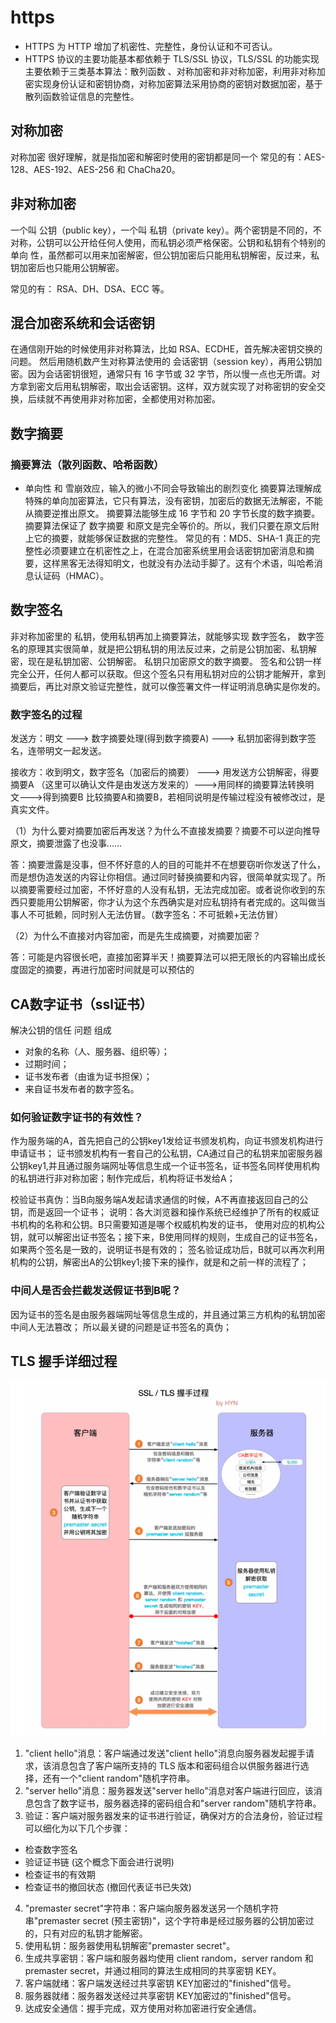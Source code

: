 # https
- HTTPS 为 HTTP 增加了机密性、完整性，身份认证和不可否认。
- HTTPS 协议的主要功能基本都依赖于 TLS/SSL 协议，TLS/SSL 的功能实现主要依赖于三类基本算法：散列函数 、对称加密和非对称加密，利用非对称加密实现身份认证和密钥协商，对称加密算法采用协商的密钥对数据加密，基于散列函数验证信息的完整性。


## 对称加密
对称加密 很好理解，就是指加密和解密时使用的密钥都是同一个
常见的有：AES-128、AES-192、AES-256 和 ChaCha20。

## 非对称加密
一个叫 公钥（public key），一个叫 私钥（private key）。两个密钥是不同的，不对称，公钥可以公开给任何人使用，而私钥必须严格保密。公钥和私钥有个特别的 单向 性，虽然都可以用来加密解密，但公钥加密后只能用私钥解密，反过来，私钥加密后也只能用公钥解密。

常见的有： RSA、DH、DSA、ECC 等。

## 混合加密系统和会话密钥
在通信刚开始的时候使用非对称算法，比如 RSA、ECDHE，首先解决密钥交换的问题。
然后用随机数产生对称算法使用的 会话密钥（session key），再用公钥加密。因为会话密钥很短，通常只有 16 字节或 32 字节，所以慢一点也无所谓。对方拿到密文后用私钥解密，取出会话密钥。这样，双方就实现了对称密钥的安全交换，后续就不再使用非对称加密，全都使用对称加密。

## 数字摘要
### 摘要算法（散列函数、哈希函数）
- 单向性 和 雪崩效应，输入的微小不同会导致输出的剧烈变化
摘要算法理解成特殊的单向加密算法，它只有算法，没有密钥，加密后的数据无法解密，不能从摘要逆推出原文。
摘要算法能够生成 16 字节和 20 字节长度的数字摘要。
摘要算法保证了 数字摘要 和原文是完全等价的。所以，我们只要在原文后附上它的摘要，就能够保证数据的完整性。
常见的有：MD5、SHA-1
真正的完整性必须要建立在机密性之上，在混合加密系统里用会话密钥加密消息和摘要，这样黑客无法得知明文，也就没有办法动手脚了。这有个术语，叫哈希消息认证码（HMAC）。

## 数字签名
非对称加密里的 私钥，使用私钥再加上摘要算法，就能够实现 数字签名，
数字签名的原理其实很简单，就是把公钥私钥的用法反过来，之前是公钥加密、私钥解密，现在是私钥加密、公钥解密。
私钥只加密原文的数字摘要。
签名和公钥一样完全公开，任何人都可以获取。但这个签名只有用私钥对应的公钥才能解开，拿到摘要后，再比对原文验证完整性，就可以像签署文件一样证明消息确实是你发的。

### 数字签名的过程
发送方：明文 ---> 数字摘要处理(得到数字摘要A) ---> 私钥加密得到数字签名，连带明文一起发送。

接收方：收到明文，数字签名（加密后的摘要） ---> 用发送方公钥解密，得要摘要A （这里可以确认文件是由发送方发来的）--->用同样的摘要算法转换明文--->得到摘要B
比较摘要A和摘要B，若相同说明是传输过程没有被修改过，是真实文件。

（1）为什么要对摘要加密后再发送？为什么不直接发摘要？摘要不可以逆向推导原文，摘要泄露了也没事……

答：摘要泄露是没事，但不怀好意的人的目的可能并不在想要窃听你发送了什么，而是想伪造发送的内容让你相信。通过同时替换摘要和内容，很简单就实现了。所以摘要需要经过加密，不怀好意的人没有私钥，无法完成加密。或者说你收到的东西只要能用公钥解密，你才认为这个东西确实是对应私钥持有者完成的。这叫做当事人不可抵赖，同时别人无法仿冒。（数字签名：不可抵赖+无法仿冒）

（2）为什么不直接对内容加密，而是先生成摘要，对摘要加密？

答：可能是内容很长吧，直接加密算半天！摘要算法可以把无限长的内容输出成长度固定的摘要，再进行加密时间就是可以预估的

## CA数字证书（ssl证书）
解决公钥的信任 问题
组成
- 对象的名称（人、服务器、组织等）；
- 过期时间；
- 证书发布者（由谁为证书担保）；
- 来自证书发布者的数字签名。

### 如何验证数字证书的有效性？
作为服务端的A，首先把自己的公钥key1发给证书颁发机构，向证书颁发机构进行申请证书；
证书颁发机构有一套自己的公私钥，CA通过自己的私钥来加密服务器公钥key1,并且通过服务端网址等信息生成一个证书签名，证书签名同样使用机构的私钥进行非对称加密；制作完成后，机构将证书发给A；

校验证书真伪：当B向服务端A发起请求通信的时候，A不再直接返回自己的公钥，而是返回一个证书；
说明：各大浏览器和操作系统已经维护了所有的权威证书机构的名称和公钥。B只需要知道是哪个权威机构发的证书，
使用对应的机构公钥，就可以解密出证书签名；接下来，B使用同样的规则，生成自己的证书签名，如果两个签名是一致的，说明证书是有效的；
签名验证成功后，B就可以再次利用机构的公钥，解密出A的公钥key1;接下来的操作，就是和之前一样的流程了；

### 中间人是否会拦截发送假证书到B呢？
因为证书的签名是由服务器端网址等信息生成的，并且通过第三方机构的私钥加密中间人无法篡改； 所以最关键的问题是证书签名的真伪；

## TLS 握手详细过程
![](./assets/8.png)
1. "client hello"消息：客户端通过发送"client hello"消息向服务器发起握手请求，该消息包含了客户端所支持的 TLS 版本和密码组合以供服务器进行选择，还有一个"client random"随机字符串。
2. "server hello"消息：服务器发送"server hello"消息对客户端进行回应，该消息包含了数字证书，服务器选择的密码组合和"server random"随机字符串。
3. 验证：客户端对服务器发来的证书进行验证，确保对方的合法身份，验证过程可以细化为以下几个步骤：
- 检查数字签名
- 验证证书链 (这个概念下面会进行说明)
- 检查证书的有效期
- 检查证书的撤回状态 (撤回代表证书已失效)
4. "premaster secret"字符串：客户端向服务器发送另一个随机字符串"premaster secret (预主密钥)"，这个字符串是经过服务器的公钥加密过的，只有对应的私钥才能解密。
5. 使用私钥：服务器使用私钥解密"premaster secret"。
6. 生成共享密钥：客户端和服务器均使用 client random，server random 和 premaster secret，并通过相同的算法生成相同的共享密钥 KEY。
7. 客户端就绪：客户端发送经过共享密钥 KEY加密过的"finished"信号。
8. 服务器就绪：服务器发送经过共享密钥 KEY加密过的"finished"信号。
9. 达成安全通信：握手完成，双方使用对称加密进行安全通信。

